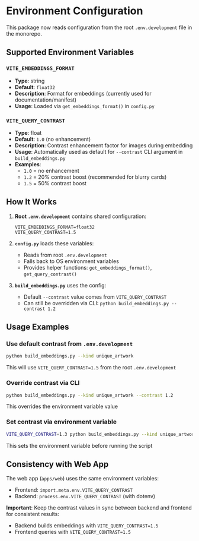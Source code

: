 # Environment Configuration

This package now reads configuration from the root `.env.development` file in the monorepo.

## Supported Environment Variables

### `VITE_EMBEDDINGS_FORMAT`
- **Type**: string
- **Default**: `float32`
- **Description**: Format for embeddings (currently used for documentation/manifest)
- **Usage**: Loaded via `get_embeddings_format()` in `config.py`

### `VITE_QUERY_CONTRAST`
- **Type**: float
- **Default**: `1.0` (no enhancement)
- **Description**: Contrast enhancement factor for images during embedding
- **Usage**: Automatically used as default for `--contrast` CLI argument in `build_embeddings.py`
- **Examples**:
  - `1.0` = no enhancement
  - `1.2` = 20% contrast boost (recommended for blurry cards)
  - `1.5` = 50% contrast boost

## How It Works

1. **Root `.env.development`** contains shared configuration:
   ```
   VITE_EMBEDDINGS_FORMAT=float32
   VITE_QUERY_CONTRAST=1.5
   ```

2. **`config.py`** loads these variables:
   - Reads from root `.env.development`
   - Falls back to OS environment variables
   - Provides helper functions: `get_embeddings_format()`, `get_query_contrast()`

3. **`build_embeddings.py`** uses the config:
   - Default `--contrast` value comes from `VITE_QUERY_CONTRAST`
   - Can still be overridden via CLI: `python build_embeddings.py --contrast 1.2`

## Usage Examples

### Use default contrast from `.env.development`
```bash
python build_embeddings.py --kind unique_artwork
```
This will use `VITE_QUERY_CONTRAST=1.5` from the root `.env.development`

### Override contrast via CLI
```bash
python build_embeddings.py --kind unique_artwork --contrast 1.2
```
This overrides the environment variable value

### Set contrast via environment variable
```bash
VITE_QUERY_CONTRAST=1.3 python build_embeddings.py --kind unique_artwork
```
This sets the environment variable before running the script

## Consistency with Web App

The web app (`apps/web`) uses the same environment variables:
- Frontend: `import.meta.env.VITE_QUERY_CONTRAST`
- Backend: `process.env.VITE_QUERY_CONTRAST` (with dotenv)

**Important**: Keep the contrast values in sync between backend and frontend for consistent results:
- Backend builds embeddings with `VITE_QUERY_CONTRAST=1.5`
- Frontend queries with `VITE_QUERY_CONTRAST=1.5`
